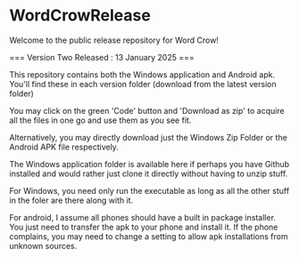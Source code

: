 # WordCrowRelease

Welcome to the public release repository for Word Crow!

=== Version Two Released : 13 January 2025 ===

This repository contains both the Windows application and Android apk. You'll find these in each version folder (download from the latest version folder)

You may click on the green 'Code' button and 'Download as zip' to acquire all the files in one go and use them as you see fit. 

Alternatively, you may directly download just the Windows Zip Folder or the Android APK file respectively.

The Windows application folder is available here if perhaps you have Github installed and would rather just clone it directly without having to unzip stuff.

For Windows, you need only run the executable as long as all the other stuff in the foler are there along with it.

For android, I assume all phones should have a built in package installer. You just need to transfer the apk to your phone and install it. If the phone complains, you may need to change a setting to allow apk installations from unknown sources.
